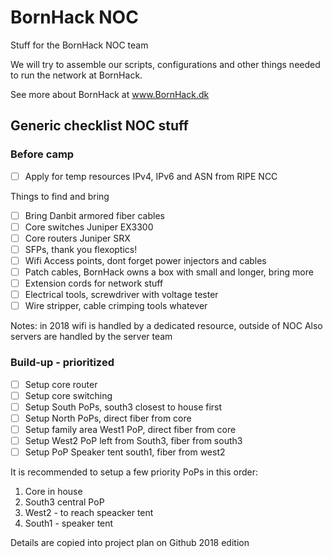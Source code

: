 # BornHack NOC

Stuff for the BornHack NOC team

We will try to assemble our scripts, configurations and other things needed to run the network at BornHack.

See more about BornHack at www.BornHack.dk

## Generic checklist NOC stuff

### Before camp

- [ ] Apply for temp resources IPv4, IPv6 and ASN from RIPE NCC

Things to find and bring

- [ ] Bring Danbit armored fiber cables
- [ ] Core switches Juniper EX3300
- [ ] Core routers Juniper SRX
- [ ] SFPs, thank you flexoptics!
- [ ] Wifi Access points, dont forget power injectors and cables
- [ ] Patch cables, BornHack owns a box with small and longer, bring more
- [ ] Extension cords for network stuff
- [ ] Electrical tools, screwdriver with voltage tester
- [ ] Wire stripper, cable crimping tools whatever

Notes:
in 2018 wifi is handled by a dedicated resource, outside of NOC
Also servers are handled by the server team

### Build-up - prioritized
- [ ] Setup core router
- [ ] Setup core switching
- [ ] Setup South PoPs, south3 closest to house first
- [ ] Setup North PoPs, direct fiber from core
- [ ] Setup family area West1 PoP, direct fiber from core
- [ ] Setup West2 PoP left from South3, fiber from south3
- [ ] Setup PoP Speaker tent south1, fiber from west2

It is recommended to setup a few priority PoPs in this order:
1. Core in house
2. South3 central PoP
3. West2 - to reach speacker tent
4. South1 - speaker tent


Details are copied into project plan on Github 2018 edition
